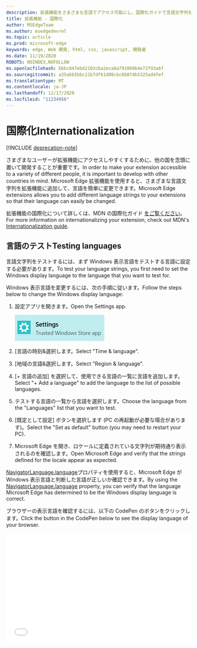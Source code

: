 ```yaml
---
description: 拡張機能をさまざまな言語でアクセス可能にし、国際化ガイドで言語文字列をテストします。
title: 拡張機能 - 国際化
author: MSEdgeTeam
ms.author: msedgedevrel
ms.topic: article
ms.prod: microsoft-edge
keywords: edge, Web 開発, html, css, javascript, 開発者
ms.date: 11/19/2020
ROBOTS: NOINDEX,NOFOLLOW
ms.openlocfilehash: bbbc847ebd2103cba2eca8a791009b4e72f93a6f
ms.sourcegitcommit: a35a6b5bbc21b7df61d08cbc6b074b5325ad4fef
ms.translationtype: MT
ms.contentlocale: ja-JP
ms.lasthandoff: 12/17/2020
ms.locfileid: "11234956"
---
```

# <span data-ttu-id="01214-104">国際化</span><span class="sxs-lookup"><span data-stu-id="01214-104">Internationalization</span></span>  

[!INCLUDE [deprecation-note](../includes/deprecation-note.md)]  

<span data-ttu-id="01214-105">さまざまなユーザーが拡張機能にアクセスしやすくするために、他の国を念頭に置いて開発することが重要です。</span><span class="sxs-lookup"><span data-stu-id="01214-105">In order to make your extension accessible to a variety of different people, it is important to develop with other countries in mind.</span></span> <span data-ttu-id="01214-106">Microsoft Edge 拡張機能を使用すると、さまざまな言語文字列を拡張機能に追加して、言語を簡単に変更できます。</span><span class="sxs-lookup"><span data-stu-id="01214-106">Microsoft Edge extensions allows you to add different language strings to your extensions so that their language can easily be changed.</span></span>

<span data-ttu-id="01214-107">拡張機能の国際化について詳しくは、MDN の国際化ガイド [をご覧ください](https://developer.mozilla.org/Add-ons/WebExtensions/Internationalization)。</span><span class="sxs-lookup"><span data-stu-id="01214-107">For more information on internationalizing your extension, check out MDN's [Internationalization guide](https://developer.mozilla.org/Add-ons/WebExtensions/Internationalization).</span></span>


## <span data-ttu-id="01214-108">言語のテスト</span><span class="sxs-lookup"><span data-stu-id="01214-108">Testing languages</span></span>

<span data-ttu-id="01214-109">言語文字列をテストするには、まず Windows 表示言語をテストする言語に設定する必要があります。</span><span class="sxs-lookup"><span data-stu-id="01214-109">To test your language strings, you first need to set the Windows display language to the language that you want to test for.</span></span>

<span data-ttu-id="01214-110">Windows 表示言語を変更するには、次の手順に従います。</span><span class="sxs-lookup"><span data-stu-id="01214-110">Follow the steps below to change the Windows display language:</span></span>

1. <span data-ttu-id="01214-111">設定アプリを開きます。</span><span class="sxs-lookup"><span data-stu-id="01214-111">Open the Settings app.</span></span>

   ![設定アプリケーション](./../media/loc-settings.png)
2. <span data-ttu-id="01214-113">[言語の時刻&選択します。</span><span class="sxs-lookup"><span data-stu-id="01214-113">Select "Time & language".</span></span>
3. <span data-ttu-id="01214-114">[地域の言語&選択します。</span><span class="sxs-lookup"><span data-stu-id="01214-114">Select "Region & language".</span></span>
4. <span data-ttu-id="01214-115">[+ 言語の追加] を選択して、使用できる言語の一覧に言語を追加します。</span><span class="sxs-lookup"><span data-stu-id="01214-115">Select "+ Add a language" to add the language to the list of possible languages.</span></span>
5. <span data-ttu-id="01214-116">テストする言語の一覧から言語を選択します。</span><span class="sxs-lookup"><span data-stu-id="01214-116">Choose the language from the "Languages" list that you want to test.</span></span>
6. <span data-ttu-id="01214-117">[既定として設定] ボタンを選択します (PC の再起動が必要な場合があります)。</span><span class="sxs-lookup"><span data-stu-id="01214-117">Select the "Set as default" button (you may need to restart your PC).</span></span>
7. <span data-ttu-id="01214-118">Microsoft Edge を開き、ロケールに定義されている文字列が期待通り表示されるのを確認します。</span><span class="sxs-lookup"><span data-stu-id="01214-118">Open Microsoft Edge and verify that the strings defined for the locale appear as expected.</span></span>

<span data-ttu-id="01214-119">[NavigatorLanguage.language](https://developer.mozilla.org/docs/Web/API/NavigatorLanguage/language)プロパティを使用すると、Microsoft Edge が Windows 表示言語と判断した言語が正しいか確認できます。</span><span class="sxs-lookup"><span data-stu-id="01214-119">By using the [NavigatorLanguage.language](https://developer.mozilla.org/docs/Web/API/NavigatorLanguage/language) property, you can verify that the language Microsoft Edge has determined to be the Windows display language is correct.</span></span>

<span data-ttu-id="01214-120">ブラウザーの表示言語を確認するには、以下の CodePen のボタンをクリックします。</span><span class="sxs-lookup"><span data-stu-id="01214-120">Click the button in the CodePen below to see the display language of your browser.</span></span>

<iframe height='300' scrolling='no' title='<span data-ttu-id="01214-121">ロケールを取得する</span><span class="sxs-lookup"><span data-stu-id="01214-121">Get locale</span></span>' src='//codepen.io/MSEdgeDev/embed/VaRWwR/?height=300&theme-id=23761&default-tab=result&embed-version=2&editable=true' frameborder='no' allowtransparency='true' allowfullscreen='true' style='width: 100%;'><span data-ttu-id="01214-122">CodePen で MSEdgeDev ( @MSEdgeDev ) による Pen Get ロケール <a href='https://codepen.io/MSEdgeDev/pen/VaRWwR/'> </a> <a href='http://codepen.io/MSEdgeDev'> </a> <a href='http://codepen.io'> を参照してください </a> 。</span><span class="sxs-lookup"><span data-stu-id="01214-122">See the Pen <a href='https://codepen.io/MSEdgeDev/pen/VaRWwR/'>Get locale</a>by MSEdgeDev (<a href='http://codepen.io/MSEdgeDev'>@MSEdgeDev</a>) on <a href='http://codepen.io'>CodePen</a>.</span></span>
</iframe>
